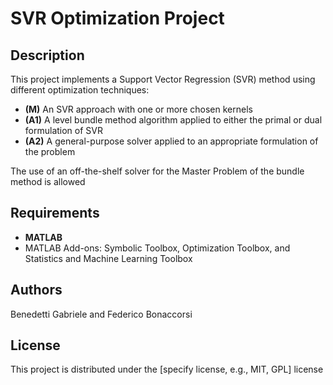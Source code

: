 # SVR Optimization Project

## Description
This project implements a Support Vector Regression (SVR) method using different optimization techniques:
- **(M)** An SVR approach with one or more chosen kernels
- **(A1)** A level bundle method algorithm applied to either the primal or dual formulation of SVR
- **(A2)** A general-purpose solver applied to an appropriate formulation of the problem

The use of an off-the-shelf solver for the Master Problem of the bundle method is allowed

## Requirements
- **MATLAB**
- MATLAB Add-ons: Symbolic Toolbox, Optimization Toolbox, and Statistics and Machine Learning Toolbox

## Authors
Benedetti Gabriele and Federico Bonaccorsi

## License
This project is distributed under the [specify license, e.g., MIT, GPL] license
